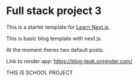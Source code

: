 # Full stack project 3

This is a starter template for [Learn Next.js](https://nextjs.org/learn).

This is basic blog template with next.js.

At the moment theres two default posts.

Link to render app: https://blog-teqk.onrender.com/


THIS IS SCHOOL PROJECT
